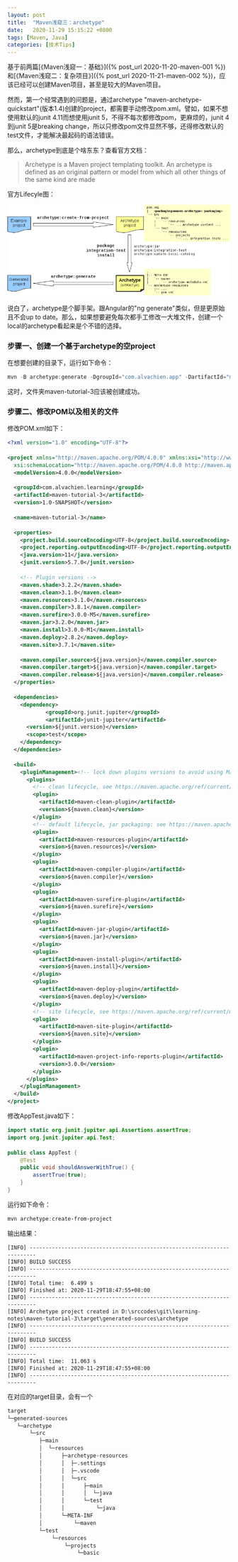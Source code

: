 ```yaml
---
layout: post
title:  "Maven浅窥三：archetype"
date:   2020-11-29 15:15:22 +0800
tags: [Maven, Java]
categories: [技术Tips]
---
```


基于前两篇[《Maven浅窥一：基础》]({% post_url 2020-11-20-maven-001 %})和[《Maven浅窥二：复杂项目》]({% post_url 2020-11-21-maven-002 %})，应该已经可以创建Maven项目，甚至是较大的Maven项目。


然而，第一个经常遇到的问题是，通过archetype "maven-archetype-quickstart"(版本1.4)创建的project，都需要手动修改pom.xml。譬如，如果不想使用默认的junit 4.11而想使用junit 5，不得不每次都修改pom，更麻烦的，junit 4到junit 5是breaking change，所以只修改pom文件显然不够，还得修改默认的test文件，才能解决最起码的语法错误。


那么，archetype到底是个啥东东？查看官方文档：   

> Archetype is a Maven project templating toolkit. An archetype is defined as an original pattern or model from which all other things of the same kind are made


官方Lifecyle图：   

![Archetype](/assets/uploads/2020/11/archetype.png)


说白了，archetype是个脚手架。跟Angular的"ng generate"类似，但是更原始且不会up to date。那么，如果想要避免每次都手工修改一大堆文件，创建一个local的archetype看起来是个不错的选择。


### 步骤一、创建一个基于archetype的空project

在想要创建的目录下，运行如下命令：   
```PowerShell
mvn -B archetype:generate -DgroupId="com.alvachien.app" -DartifactId="maven-tutorial-3" -DarchetypeArtifactId="maven-archetype-quickstart" -DarchetypeVersion="1.4"
```

这时，文件夹maven-tutorial-3应该被创建成功。


### 步骤二、修改POM以及相关的文件

修改POM.xml如下：   
```xml
<?xml version="1.0" encoding="UTF-8"?>

<project xmlns="http://maven.apache.org/POM/4.0.0" xmlns:xsi="http://www.w3.org/2001/XMLSchema-instance"
  xsi:schemaLocation="http://maven.apache.org/POM/4.0.0 http://maven.apache.org/xsd/maven-4.0.0.xsd">
  <modelVersion>4.0.0</modelVersion>

  <groupId>com.alvachien.learning</groupId>
  <artifactId>maven-tutorial-3</artifactId>
  <version>1.0-SNAPSHOT</version>

  <name>maven-tutorial-3</name>

  <properties>
    <project.build.sourceEncoding>UTF-8</project.build.sourceEncoding>
    <project.reporting.outputEncoding>UTF-8</project.reporting.outputEncoding>
    <java.version>11</java.version>
    <junit.version>5.7.0</junit.version>

    <!-- Plugin versions -->
    <maven.shade>3.2.2</maven.shade>
    <maven.clean>3.1.0</maven.clean>
    <maven.resources>3.1.0</maven.resources>
    <maven.compiler>3.8.1</maven.compiler>
    <maven.surefire>3.0.0-M5</maven.surefire>
    <maven.jar>3.2.0</maven.jar>
    <maven.install>3.0.0-M1</maven.install>
    <maven.deploy>2.8.2</maven.deploy>
    <maven.site>3.7.1</maven.site>

    <maven.compiler.source>${java.version}</maven.compiler.source>
    <maven.compiler.target>${java.version}</maven.compiler.target>
    <maven.compiler.release>${java.version}</maven.compiler.release>
  </properties>

  <dependencies>
    <dependency>
			<groupId>org.junit.jupiter</groupId>
			<artifactId>junit-jupiter</artifactId>
      <version>${junit.version}</version>
      <scope>test</scope>
    </dependency>
  </dependencies>

  <build>
    <pluginManagement><!-- lock down plugins versions to avoid using Maven defaults (may be moved to parent pom) -->
      <plugins>
        <!-- clean lifecycle, see https://maven.apache.org/ref/current/maven-core/lifecycles.html#clean_Lifecycle -->
        <plugin>
          <artifactId>maven-clean-plugin</artifactId>
          <version>${maven.clean}</version>
        </plugin>
        <!-- default lifecycle, jar packaging: see https://maven.apache.org/ref/current/maven-core/default-bindings.html#Plugin_bindings_for_jar_packaging -->
        <plugin>
          <artifactId>maven-resources-plugin</artifactId>
          <version>${maven.resources}</version>
        </plugin>
        <plugin>
          <artifactId>maven-compiler-plugin</artifactId>
          <version>${maven.compiler}</version>
        </plugin>
        <plugin>
          <artifactId>maven-surefire-plugin</artifactId>
          <version>${maven.surefire}</version>
        </plugin>
        <plugin>
          <artifactId>maven-jar-plugin</artifactId>
          <version>${maven.jar}</version>
        </plugin>
        <plugin>
          <artifactId>maven-install-plugin</artifactId>
          <version>${maven.install}</version>
        </plugin>
        <plugin>
          <artifactId>maven-deploy-plugin</artifactId>
          <version>${maven.deploy}</version>
        </plugin>
        <!-- site lifecycle, see https://maven.apache.org/ref/current/maven-core/lifecycles.html#site_Lifecycle -->
        <plugin>
          <artifactId>maven-site-plugin</artifactId>
          <version>${maven.site}</version>
        </plugin>
        <plugin>
          <artifactId>maven-project-info-reports-plugin</artifactId>
          <version>3.0.0</version>
        </plugin>
      </plugins>
    </pluginManagement>
  </build>
</project>
```

修改AppTest.java如下：   
```java
import static org.junit.jupiter.api.Assertions.assertTrue;
import org.junit.jupiter.api.Test;

public class AppTest {
    @Test
    public void shouldAnswerWithTrue() {
        assertTrue(true);
    }
}
```



运行如下命令：   
```PowerShell
mvn archetype:create-from-project
```

输出结果：   
```
[INFO] ------------------------------------------------------------------------
[INFO] BUILD SUCCESS
[INFO] ------------------------------------------------------------------------
[INFO] Total time:  6.499 s
[INFO] Finished at: 2020-11-29T18:47:55+08:00
[INFO] ------------------------------------------------------------------------
[INFO] Archetype project created in D:\srccodes\git\learning-notes\maven-tutorial-3\target\generated-sources\archetype
[INFO] ------------------------------------------------------------------------
[INFO] BUILD SUCCESS
[INFO] ------------------------------------------------------------------------
[INFO] Total time:  11.063 s
[INFO] Finished at: 2020-11-29T18:47:55+08:00
[INFO] ------------------------------------------------------------------------
```

在对应的target目录，会有一个   
```html
target
└─generated-sources
   └─archetype
       └─src
          ├─main
          │  └─resources
          │      ├─archetype-resources
          │      │  ├─.settings
          │      │  ├─.vscode
          │      │  └─src
          │      │      ├─main
          │      │      │  └─java
          │      │      └─test
          │      │          └─java
          │      └─META-INF
          │          └─maven
          └─test
              └─resources
                  └─projects
                      └─basic
```

